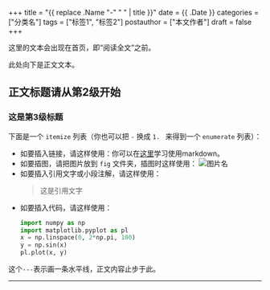 +++
title = "{{ replace .Name "-" " " | title }}"
date = {{ .Date }}
categories = ["分类名"]
tags = ["标签1", "标签2"]
postauthor = ["本文作者"]
draft = false
+++

这里的文本会出现在首页，即“阅读全文”之前。

<!--more-->

此处向下是正文文本。

## 正文标题请从第2级开始

### 这是第3级标题

下面是一个 `` itemize `` 列表（你也可以把 `-` 换成 `1. ` 来得到一个 `` enumerate `` 列表）：

- 如要插入链接，请这样使用：你可以在[这里](https://guides.github.com/features/mastering-markdown/)学习使用markdown。
- 如要插图，请把图片放到 `` fig `` 文件夹，插图时这样使用：
   ![图片名](/fig/name.png)
- 如要插入引用文字或小段注解，请这样使用：
   > 这是引用文字
- 如要插入代码，请这样使用：
   ```python
   import numpy as np
   import matplotlib.pyplot as pl
   x = np.linspace(0, 2*np.pi, 100)
   y = np.sin(x)
   pl.plot(x, y)
   ```

这个`` --- ``表示画一条水平线，正文内容止步于此。

---
